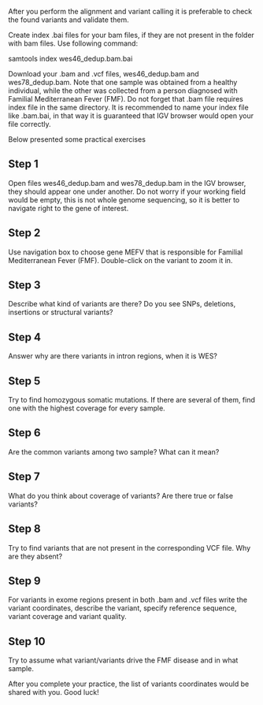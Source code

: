 After you perform the alignment and variant calling it is preferable to check the found variants and validate them.

Create index .bai files for your bam files, if they are not present in the folder with bam files. Use following command:


samtools index wes46_dedup.bam.bai


Download your  .bam and .vcf files, wes46_dedup.bam and wes78_dedup.bam.  Note that one sample was obtained from a healthy individual, while the other was collected from a person diagnosed with Familial Mediterranean Fever (FMF).  Do not forget that .bam file requires index file in the same directory. It is recommended to name your index file like .bam.bai, in that way it is guaranteed that IGV browser would open your file correctly.    

Below presented some practical exercises

## Step 1
Open files wes46_dedup.bam and wes78_dedup.bam in the IGV browser, they should appear one under another. Do not worry if your working field would be empty, this is not whole genome sequencing, so it is better to navigate right to the gene of interest.

## Step 2
Use navigation box to choose gene MEFV that is responsible for Familial Mediterranean Fever (FMF). Double-click on the variant to zoom it in.

## Step 3
Describe what kind of variants are there? Do you see SNPs, deletions, insertions or structural variants?

## Step 4
Answer why are there variants in intron regions, when it is WES?

## Step 5
Try to find homozygous somatic mutations. If there are several of them, find one with the highest coverage for every sample.

## Step 6 
Are the common variants among two sample? What can it mean?

## Step 7
What do you think about coverage of variants? Are there true or false variants?

## Step 8
Try to find variants that are not present in the corresponding VCF file. Why are they absent?

## Step 9
For variants in exome regions present in both .bam and .vcf files write the variant coordinates, describe the variant, specify reference sequence, variant coverage and variant quality.

## Step 10
Try to assume what variant/variants drive the FMF disease and in what sample.


After you complete your practice, the list of variants coordinates would be shared with you. Good luck!

